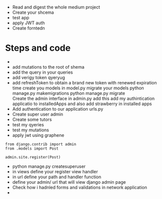 - Read and digest the whole medium project
- Create your shcema
- test app
- apply JWT auth
- Create forntedn 


# Steps and code

-  
- add mutations to the root of shema
- add the query in your queries
- add verigy token qyeryug
- add refreshToken to obtain a brand new token with renewed expiration time
create you models in model.py
migrate your models python manage.py makemigrations
python manage.py migrate  
Create the admin interface in admin.py add this
add my authintication applicatio to installedApps and also add strawberry in installed apps
- Add authentication to our application urls.py 
- Create super user admin 
- Create some tutors
- test my qyeries
- test my mutations
- apply jwt using graphene

```
from django.contrib import admin
from .models import Post

admin.site.register(Post)

```

- python manage.py createsuperuser
- in views define your register view handler
- in url define your path and handler function
- define your admin/ url that will view django admin page
- Check how i hadnled forms and validations in network application
-
